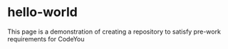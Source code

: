 # hello-world
This page is a demonstration of creating a repository to satisfy pre-work requirements for CodeYou

